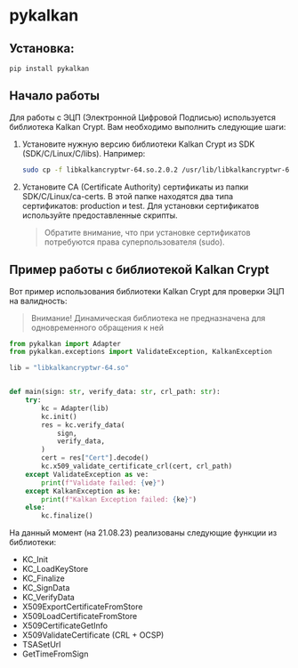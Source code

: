 # pykalkan

## Установка:

```shell
pip install pykalkan
```

## Начало работы

Для работы с ЭЦП (Электронной Цифровой Подписью) используется библиотека Kalkan Crypt. Вам необходимо выполнить
следующие шаги:

1. Установите нужную версию библиотеки Kalkan Crypt из SDK (SDK/C/Linux/C/libs). Например:

   ```bash
   sudo cp -f libkalkancryptwr-64.so.2.0.2 /usr/lib/libkalkancryptwr-64.so
   ```

2. Установите CA (Certificate Authority) сертификаты из папки SDK/C/Linux/ca-certs. В этой папке находятся два типа
   сертификатов: production и test. Для установки сертификатов используйте предоставленные скрипты.

   > Обратите внимание, что при установке сертификатов потребуются права суперпользователя (sudo).

## Пример работы с библиотекой Kalkan Crypt

Вот пример использования библиотеки Kalkan Crypt для проверки ЭЦП на валидность:

> Внимание! Динамическая библиотека не предназначена для одновременного обращения к ней

```python
from pykalkan import Adapter
from pykalkan.exceptions import ValidateException, KalkanException

lib = "libkalkancryptwr-64.so"


def main(sign: str, verify_data: str, crl_path: str):
    try:
        kc = Adapter(lib)
        kc.init()
        res = kc.verify_data(
            sign,
            verify_data,
        )
        cert = res["Cert"].decode()
        kc.x509_validate_certificate_crl(cert, crl_path)
    except ValidateException as ve:
        print(f"Validate failed: {ve}")
    except KalkanException as ke:
        print(f"Kalkan Exception failed: {ke}")
    else:
        kc.finalize()
```

На данный момент (на 21.08.23) реализованы следующие функции из библиотеки:

- KC_Init
- KC_LoadKeyStore
- KC_Finalize
- KC_SignData
- KC_VerifyData
- X509ExportCertificateFromStore
- X509LoadCertificateFromStore
- X509CertificateGetInfo
- X509ValidateCertificate (CRL + OCSP)
- TSASetUrl
- GetTimeFromSign
